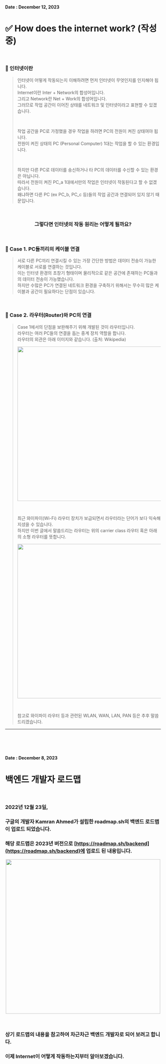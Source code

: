<!-- 작성일자 -->
<!-- 제목 -->
<!-- 내용 -->

<!-- 작성일자 -->
#### Date : December 12, 2023

<!-- 제목 -->
✅ How does the internet work? (작성중)
===
<br/>

<!-- 내용 -->
### 📌 인터넷이란
> 인터넷이 어떻게 작동되는지 이해하려면 먼저 인터넷이 무엇인지를 인지해야 됩니다.  
> Internet이란 Inter + Network의 합성어입니다.  
> 그리고 Network란 Net + Work의 합성어입니다.  
> 그러므로 작업 공간이 이어진 상태를 네트워크 및 인터넷이라고 표현할 수 있겠습니다.
> 
> <br/>
> 
> 작업 공간을 PC로 가정했을 경우 작업을 하려면 PC의 전원이 켜진 상태여야 됩니다.  
> 전원이 켜진 상태의 PC (Personal Computer) 1대는 작업을 할 수 있는 환경입니다.
> 
> <br/>
> 
> 하지만 다른 PC로 데이터를 송신하거나 타 PC의 데이터를 수신할 수 있는 환경은 아닙니다.  
> 따라서 전원이 켜진 PC_a 1대에서만의 작업은 인터넷이 작동된다고 할 수 없겠습니다.  
> 왜냐하면 다른 PC (ex PC_b, PC_c 등)들의 작업 공간과 연결되어 있지 않기 때문입니다.  

<br/>

### <p align = "center">그렇다면 인터넷의 작동 원리는 어떻게 될까요?</p>

<br/>

### 📌 Case 1. PC들끼리의 케이블 연결
> 서로 다른 PC끼리 연결시킬 수 있는 가장 간단한 방법은 데이터 전송이 가능한 케이블로 서로를 연결하는 것입니다.  
> 이는 인터넷 환경의 초창기 형태이며 물리적으로 같은 공간에 존재하는 PC들과의 데이터 전송이 가능했습니다.  
> 하지만 수많은 PC가 연결된 네트워크 환경을 구축하기 위해서는 무수히 많은 케이블과 공간이 필요하다는 단점이 있습니다.
<br/>

### 📌 Case 2. 라우터(Router)와 PC의 연결
> Case 1에서의 단점을 보완해주기 위해 개발된 것이 라우터입니다.  
> 라우터는 여러 PC들의 연결을 돕는 중계 장치 역할을 합니다.  
> 라우터의 외관은 아래 이미지와 같습니다. (출처: Wikipedia)
> 
> <p align = "center"><img src = "https://github.com/Kim-src/Backend/assets/150884526/15922c12-323b-4df3-8cc9-d22a3d0e3817" width = "500px"></p>
> <br/>
> 
> 최근 와이파이(Wi-Fi) 라우터 장치가 보급되면서 라우터라는 단어가 보다 익숙해지셨을 수 있습니다.  
> 하지만 이번 글에서 말씀드리는 라우터는 위의 carrier class 라우터 혹은 아래의 소형 라우터를 뜻합니다.  
> 
> <p align = "center"><img src = "https://github.com/Kim-src/Backend/assets/150884526/57d4cff7-e129-485f-afea-1dcbd3503ad7" width = "500px"></p>
> <br/>
> 
> 참고로 와이파이 라우터 등과 관련된 WLAN, WAN, LAN, PAN 등은 추후 말씀드리겠습니다.





***

<br/>
<br/>
<br/>

<!-- 작성일자 -->
#### Date : December 8, 2023

<!-- 제목 -->
백엔드 개발자 로드맵
===
<br/>

<!-- 내용 -->
### 2022년 12월 23일,
### 구글의 개발자 Kamran Ahmed가 설립한 roadmap.sh의 백엔드 로드맵이 업로드 되었습니다.
### 해당 로드맵은 2023년 버전으로 [https://roadmap.sh/backend](https://roadmap.sh/backend)에 업로드 된 내용입니다.

<p align = "center"><img src = "https://github.com/Kim-src/Kimsrc/assets/150884526/950b4ac0-eb19-4ce5-9a22-47e978254f94" width = "500px"></p>
<br/>

### 상기 로드맵의 내용을 참고하여 차근차근 백엔드 개발자로 되어 보려고 합니다.
### 이제 **Internet**이 어떻게 작동하는지부터 알아보겠습니다.


